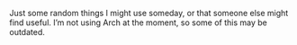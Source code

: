 Just some random things I might use someday, or that someone else might find useful. I’m not using Arch at the moment, so some of this may be outdated.
